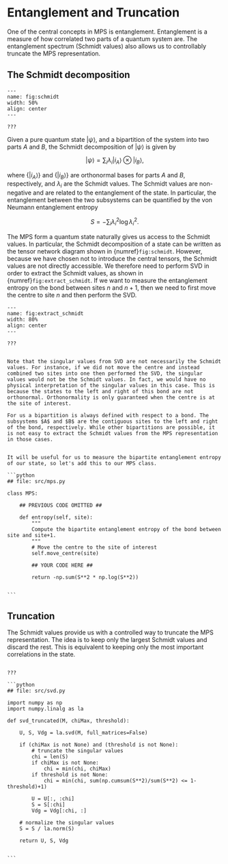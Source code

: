 # Entanglement and Truncation

One of the central concepts in MPS is entanglement. Entanglement is a measure of how correlated two parts of a quantum system are. The entanglement spectrum (Schmidt values) also allows us to controllably truncate the MPS representation.

## The Schmidt decomposition

```{figure} images/schmidt.jpeg
---
name: fig:schmidt
width: 50%
align: center
---

???
```

Given a pure quantum state $|\psi\rangle$, and a bipartition of the system into two parts $A$ and $B$, the Schmidt decomposition of $|\psi\rangle$ is given by

$$
|\psi\rangle = \sum_i \lambda_i |i_A\rangle \otimes |i_B\rangle,
$$

where $\{|i_A\rangle\}$ and $\{|i_B\rangle\}$ are orthonormal bases for parts $A$ and $B$, respectively, and $\lambda_i$ are the Schmidt values. The Schmidt values are non-negative and are related to the entanglement of the state. In particular, the entanglement between the two subsystems can be quantified by the von Neumann entanglement entropy

$$
S = -\sum_i \lambda_i^2 \log \lambda_i^2.
$$

The MPS form a quantum state naturally gives us access to the Schmidt values. In particular, the Schmidt decomposition of a state can be written as the tensor network diagram shown in {numref}`fig:schmidt`. However, because we have chosen not to introduce the central tensors, the Schmidt values are not directly accessible. We therefore need to perform SVD in order to extract the Schmidt values, as shown in {numref}`fig:extract_schmidt`. If we want to measure the entanglement entropy on the bond between sites $n$ and $n+1$, then we need to first move the centre to site $n$ and then perform the SVD.

```{figure} images/extract_schmidt.jpeg
---
name: fig:extract_schmidt
width: 80%
align: center
---

???
```

```{note}

Note that the singular values from SVD are not necessarily the Schmidt values. For instance, if we did not move the centre and instead combined two sites into one then performed the SVD, the singular values would not be the Schmidt values. In fact, we would have no physical interpretation of the singular values in this case. This is because the states to the left and right of this bond are not orthonormal. Orthonormality is only guaranteed when the centre is at the site of interest.

For us a bipartition is always defined with respect to a bond. The subsystems $A$ and $B$ are the contiguous sites to the left and right of the bond, respectively. While other bipartitions are possible, it is not easy to extract the Schmidt values from the MPS representation in those cases.

```


````{admonition} Code: Entanglement entropy

It will be useful for us to measure the bipartite entanglement entropy of our state, so let's add this to our MPS class.

```python
## file: src/mps.py

class MPS:

    ## PREVIOUS CODE OMITTED ##

    def entropy(self, site):
        """
        Compute the bipartite entanglement entropy of the bond between site and site+1.
        """
        # Move the centre to the site of interest
        self.move_centre(site)

        ## YOUR CODE HERE ##

        return -np.sum(S**2 * np.log(S**2))


```

````


## Truncation

The Schmidt values provide us with a controlled way to truncate the MPS representation. The idea is to keep only the largest Schmidt values and discard the rest. This is equivalent to keeping only the most important correlations in the state.



````{admonition} Code: Entanglement entropy

???

```python
## file: src/svd.py

import numpy as np
import numpy.linalg as la

def svd_truncated(M, chiMax, threshold):

    U, S, Vdg = la.svd(M, full_matrices=False)
    
    if (chiMax is not None) and (threshold is not None):
        # truncate the singular values
        chi = len(S)
        if chiMax is not None:
            chi = min(chi, chiMax)
        if threshold is not None:
            chi = min(chi, sum(np.cumsum(S**2)/sum(S**2) <= 1-threshold)+1)

        U = U[:, :chi]
        S = S[:chi]
        Vdg = Vdg[:chi, :]
    
    # normalize the singular values
    S = S / la.norm(S)

    return U, S, Vdg


```

````